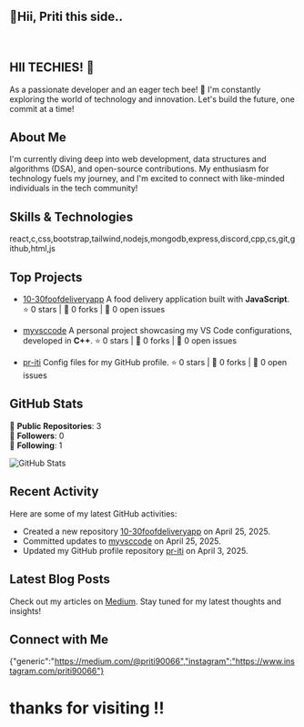 <h2> 👋Hii, Priti this side..</h2>
<br>


## HII TECHIES! 👋

As a passionate developer and an eager tech bee! 🌼 I'm constantly exploring the world of technology and innovation. Let's build the future, one commit at a time!

## About Me

I'm currently diving deep into web development, data structures and algorithms (DSA), and open-source contributions. My enthusiasm for technology fuels my journey, and I'm excited to connect with like-minded individuals in the tech community!

## Skills & Technologies

react,c,css,bootstrap,tailwind,nodejs,mongodb,express,discord,cpp,cs,git,github,html,js

## Top Projects

- [10-30foofdeliveryapp](https://github.com/pr-iti/10-30foofdeliveryapp) 
  A food delivery application built with **JavaScript**. 
  ⭐ 0 stars | 🍴 0 forks | 🐛 0 open issues

- [myvsccode](https://github.com/pr-iti/myvsccode) 
  A personal project showcasing my VS Code configurations, developed in **C++**. 
  ⭐ 0 stars | 🍴 0 forks | 🐛 0 open issues

- [pr-iti](https://github.com/pr-iti/pr-iti) 
  Config files for my GitHub profile. 
  ⭐ 0 stars | 🍴 0 forks | 🐛 0 open issues

## GitHub Stats

📝 **Public Repositories**: 3  
👥 **Followers**: 0  
👤 **Following**: 1  

![GitHub Stats](https://github-readme-stats.vercel.app/api?username=pr-iti&show_icons=true&theme=radical)

## Recent Activity

Here are some of my latest GitHub activities:
- Created a new repository [10-30foofdeliveryapp](https://github.com/pr-iti/10-30foofdeliveryapp) on April 25, 2025. 
- Committed updates to [myvsccode](https://github.com/pr-iti/myvsccode) on April 25, 2025. 
- Updated my GitHub profile repository [pr-iti](https://github.com/pr-iti/pr-iti) on April 3, 2025.

## Latest Blog Posts

Check out my articles on [Medium](https://medium.com/@priti90066). Stay tuned for my latest thoughts and insights!


## Connect with Me

{"generic":"https://medium.com/@priti90066","instagram":"https://www.instagram.com/priti90066"}
<h1>thanks for visiting !!</h1>

<!---
pr-iti/pr-iti is a ✨ special ✨ repository because its `README.md` (this file) appears on your GitHub profile.
You can click the Preview link to take a look at your changes.
--->
